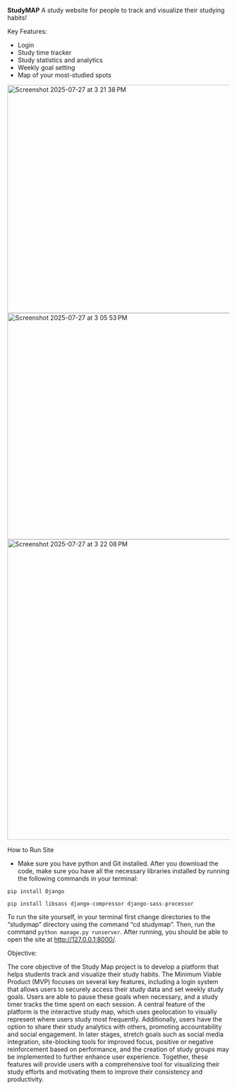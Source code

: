 **StudyMAP**
A study website for people to track and visualize their studying habits!

Key Features:
- Login
- Study time tracker
- Study statistics and analytics
- Weekly goal setting
- Map of your most-studied spots


<img width="613" height="517" alt="Screenshot 2025-07-27 at 3 21 38 PM" src="https://github.com/user-attachments/assets/572fb34b-cbde-4f32-af1e-ed1b5874ea9e" />

<img width="1409" height="513" alt="Screenshot 2025-07-27 at 3 05 53 PM" src="https://github.com/user-attachments/assets/1cfd5219-9724-4d77-8590-b69722b9c40d" />

<img width="1429" height="681" alt="Screenshot 2025-07-27 at 3 22 08 PM" src="https://github.com/user-attachments/assets/f3dd6dcc-afcd-4a4b-b296-88fac391b3bc" />




How to Run Site

- Make sure you have python and Git installed. After you download the code, make sure you have all the necessary libraries installed by running the following commands in your terminal:

`pip install Django`

`pip install libsass django-compressor django-sass-processor`

To run the site yourself, in your terminal first change directories to the “studymap” directory using the command “cd studymap”. Then, run the command `python manage.py runserver`. After running, you should be able to open the site at http://127.0.0.1:8000/. 


Objective:

The core objective of the Study Map project is to develop a platform that helps students track and visualize their study habits. The Minimum Viable Product (MVP) focuses on several key features, including a login system that allows users to securely access their study data and set weekly study goals. Users are able to pause these goals when necessary, and a study timer tracks the time spent on each session. A central feature of the platform is the interactive study map, which uses geolocation to visually represent where users study most frequently. Additionally, users have the option to share their study analytics with others, promoting accountability and social engagement. In later stages, stretch goals such as social media integration, site-blocking tools for improved focus, positive or negative reinforcement based on performance, and the creation of study groups may be implemented to further enhance user experience. Together, these features will provide users with a comprehensive tool for visualizing their study efforts and motivating them to improve their consistency and productivity.
